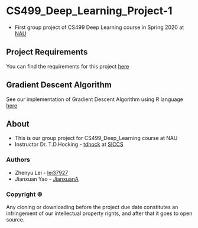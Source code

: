 # CS499_Deep_Learning_Project-1
* First group project of CS499 Deep Learning course in Spring 2020 at [NAU](https://nau.edu/)

## Project Requirements
You can find the requirements for this project [here](https://github.com/tdhock/cs499-spring2020/blob/master/projects/1.org)

## Gradient Descent Algorithm
See our implementation of Gradient Descent Algorithm using R language [here](GradientDescent.R)


## About
* This is our group project for CS499_Deep_Learning course at NAU
* Instructor Dr. T.D.Hocking - [tdhock](https://github.com/tdhock) at [SICCS](https://nau.edu/school-of-informatics-computing-and-cyber-systems/)

### Authors
* Zhenyu Lei - [lei37927](https://github.com/lei37927)
* Jianxuan Yao - [JianxuanA](https://github.com/JianxuanA)

### Copyright ©
Any cloning or downloading before the project due date constitutes an infringement of our intellectual property rights, and after that it goes to open source.
